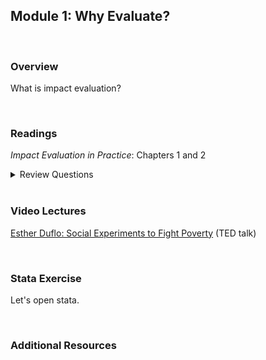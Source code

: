 ## Module 1: Why Evaluate?  

<br>

### Overview  
What is impact evaluation?  

<br>

### Readings
_Impact Evaluation in Practice_: Chapters 1 and 2  

<details><summary>Review Questions</summary>
  <br>
  1. What were the objectives of Mexico's Progresa program? <br>
  2. How did Progresa impact poor families? <br>
  3. How is impact evaluation different from other monitoring and evaluation activities? <br> 
  4. What is the difference between cost-benefit analysis and cost-effectiveness analysis? <br> 
  5. What are prospective evaluations, and how do they differ from retrospective evaluations? <br>
  6. According to the authors, why are prospective evaluations more likely to produce credible estimates of program impacts? <br>
  7. What is the difference between an efficacy study and an effectiveness study? <br>
  8. What were the inputs and outputs in the Piso Firme project in Mexico? <br>
  9. What is a theory of change, and when should it be developed? <br>
  10. What are the steps in a results chain?  <br>
  11. What does it mean for an outcome variable to be SMART? <br>
</details>

<br>

### Video Lectures  
[Esther Duflo:  Social Experiments to Fight Poverty](https://www.ted.com/talks/esther_duflo_social_experiments_to_fight_poverty?language=en) (TED talk)  

<br>

### Stata Exercise
Let's open stata.

<br>

### Additional Resources
